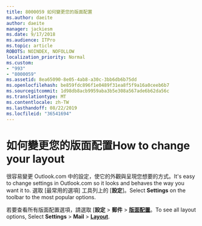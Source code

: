 ```yaml
---
title: 8000059 如何變更您的版面配置
ms.author: daeite
author: daeite
manager: jackiesm
ms.date: 9/17/2018
ms.audience: ITPro
ms.topic: article
ROBOTS: NOINDEX, NOFOLLOW
localization_priority: Normal
ms.custom:
- "993"
- "8000059"
ms.assetid: 8ea65090-8e05-4ab8-a30c-3bb6db6b75dd
ms.openlocfilehash: be859fdc896f1e0489f31ea8f5f9a16a0ceeb6b7
ms.sourcegitcommit: 1d98db8acb9959aba3b5e308a567ade6b62da56c
ms.translationtype: MT
ms.contentlocale: zh-TW
ms.lasthandoff: 08/22/2019
ms.locfileid: "36541694"
---
```

# <a name="how-to-change-your-layout"></a><span data-ttu-id="00da9-102">如何變更您的版面配置</span><span class="sxs-lookup"><span data-stu-id="00da9-102">How to change your layout</span></span>

<span data-ttu-id="00da9-103">很容易變更 Outlook.com 中的設定，使它的外觀與呈現您想要的方式。</span><span class="sxs-lookup"><span data-stu-id="00da9-103">It's easy to change settings in Outlook.com so it looks and behaves the way you want it to.</span></span> <span data-ttu-id="00da9-104">選取 [最常用的選項] 工具列上的 [**設定**]。</span><span class="sxs-lookup"><span data-stu-id="00da9-104">Select **Settings** on the toolbar to the most popular options.</span></span>

<span data-ttu-id="00da9-105">若要查看所有版面配置選項，請選取 [**設定** > **郵件** > [**版面配置**](https://outlook.live.com/mail/options/mail/layout)。</span><span class="sxs-lookup"><span data-stu-id="00da9-105">To see all layout options, Select **Settings** > **Mail** > [**Layout**](https://outlook.live.com/mail/options/mail/layout).</span></span>
  